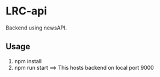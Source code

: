 # LRC-api
Backend using newsAPI.

## Usage
1. npm install
2. npm run start
==> This hosts backend on local port 9000
